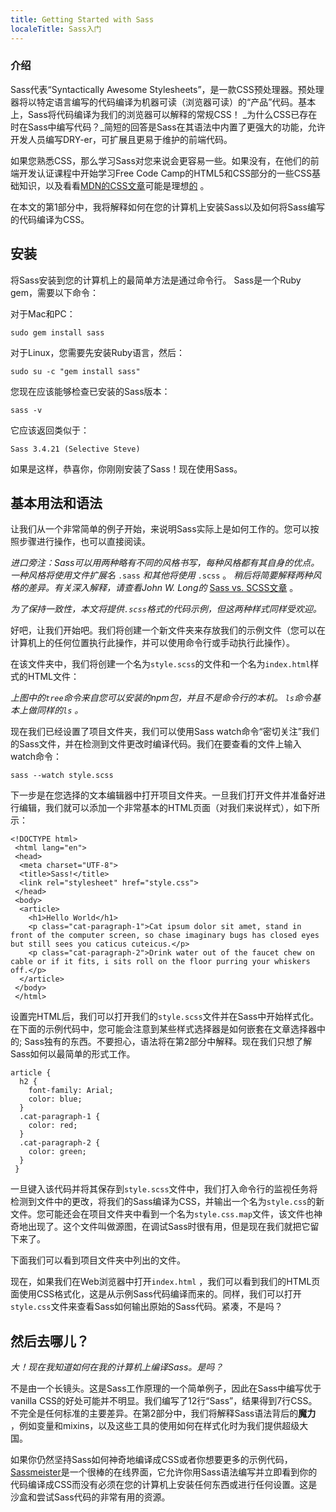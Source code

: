 ```yaml
---
title: Getting Started with Sass
localeTitle: Sass入门
---
```

### 介绍

Sass代表“Syntactically Awesome Stylesheets”，是一款CSS预处理器。预处理器将以特定语言编写的代码编译为机器可读（浏览器可读）的“产品”代码。基本上，Sass将代码编译为我们的浏览器可以解释的常规CSS！ _为什么CSS已存在时在Sass中编写代码？_简短的回答是Sass在其语法中内置了更强大的功能，允许开发人员编写DRY-er，可扩展且更易于维护的前端代码。

如果您熟悉CSS，那么学习Sass对您来说会更容易一些。如果没有，在他们的前端开发认证课程中开始学习Free Code Camp的HTML5和CSS部分的一些CSS基础知识，以及看看[MDN的CSS文章](https://developer.mozilla.org/en-US/docs/Web/CSS)可能是理想[的](https://developer.mozilla.org/en-US/docs/Web/CSS) 。

在本文的第1部分中，我将解释如何在您的计算机上安装Sass以及如何将Sass编写的代码编译为CSS。

## 安装

将Sass安装到您的计算机上的最简单方法是通过命令行。 Sass是一个Ruby gem，需要以下命令：

对于Mac和PC：

`sudo gem install sass`

对于Linux，您需要先安装Ruby语言，然后：

`sudo su -c "gem install sass"`

您现在应该能够检查已安装的Sass版本：

`sass -v`

它应该返回类似于：

`Sass 3.4.21 (Selective Steve)`

如果是这样，恭喜你，你刚刚安装了Sass！现在使用Sass。

## 基本用法和语法

让我们从一个非常简单的例子开始，来说明Sass实际上是如何工作的。您可以按照步骤进行操作，也可以直接阅读。

_进口旁注：Sass可以用两种略有不同的风格书写，每种风格都有其自身的优点。一种风格将使用文件扩展名_ `.sass` _和其他将使用_ `.scss` 。 _稍后将简要解释两种风格的差异。有关深入解释，请查看John W. Long的_ [Sass vs. SCSS文章](http://thesassway.com/editorial/sass-vs-scss-which-syntax-is-better) 。

_为了保持一致性，本文将提供`.scss`格式的代码示例，但这两种样式同样受欢迎。_

好吧，让我们开始吧。我们将创建一个新文件夹来存放我们的示例文件（您可以在计算机上的任何位置执行此操作，并可以使用命令行或手动执行此操作）。

在该文件夹中，我们将创建一个名为`style.scss`的文件和一个名为`index.html`样式的HTML文件：

_上图中的`tree`命令来自您可以安装的npm包，并且不是命令行的本机。 `ls`命令基本上做同样的`ls` 。_

现在我们已经设置了项目文件夹，我们可以使用Sass watch命令“密切关注”我们的Sass文件，并在检测到文件更改时编译代码。我们在要查看的文件上输入watch命令：

`sass --watch style.scss`

下一步是在您选择的文本编辑器中打开项目文件夹。一旦我们打开文件并准备好进行编辑，我们就可以添加一个非常基本的HTML页面（对我们来说样式），如下所示：
```
<!DOCTYPE html> 
 <html lang="en"> 
 <head> 
  <meta charset="UTF-8"> 
  <title>Sass!</title> 
  <link rel="stylesheet" href="style.css"> 
 </head> 
 <body> 
  <article> 
    <h1>Hello World</h1> 
    <p class="cat-paragraph-1">Cat ipsum dolor sit amet, stand in front of the computer screen, so chase imaginary bugs has closed eyes but still sees you caticus cuteicus.</p> 
    <p class="cat-paragraph-2">Drink water out of the faucet chew on cable or if it fits, i sits roll on the floor purring your whiskers off.</p> 
  </article> 
 </body> 
 </html> 
```

设置完HTML后，我们可以打开我们的`style.scss`文件并在Sass中开始样式化。在下面的示例代码中，您可能会注意到某些样式选择器是如何嵌套在文章选择器中的; Sass独有的东西。不要担心，语法将在第2部分中解释。现在我们只想了解Sass如何以最简单的形式工作。
```
article { 
  h2 { 
    font-family: Arial; 
    color: blue; 
  } 
  .cat-paragraph-1 { 
    color: red; 
  } 
  .cat-paragraph-2 { 
    color: green; 
  } 
 } 
```

一旦键入该代码并将其保存到`style.scss`文件中，我们打入命令行的监视任务将检测到文件中的更改，将我们的Sass编译为CSS，并输出一个名为`style.css`的新文件。您可能还会在项目文件夹中看到一个名为`style.css.map`文件，该文件也神奇地出现了。这个文件叫做源图，在调试Sass时很有用，但是现在我们就把它留下来了。

下面我们可以看到项目文件夹中列出的文件。

现在，如果我们在Web浏览器中打开`index.html` ，我们可以看到我们的HTML页面使用CSS格式化，这是从示例Sass代码编译而来的。同样，我们可以打开`style.css`文件来查看Sass如何输出原始的Sass代码。紧凑，不是吗？

## 然后去哪儿？

_大！现在我知道如何在我的计算机上编译Sass。是吗？_

不是由一个长镜头。这是Sass工作原理的一个简单例子，因此在Sass中编写优于vanilla CSS的好处可能并不明显。我们编写了12行“Sass”，结果得到7行CSS。不完全是任何标准的主要差异。在第2部分中，我们将解释Sass语法背后的**魔力** ，例如变量和mixins，以及这些工具的使用如何在样式化时为我们提供超级大国。

如果你仍然坚持Sass如何神奇地编译成CSS或者你想要更多的示例代码， [Sassmeister](http://www.sassmeister.com/)是一个很棒的在线界面，它允许你用Sass语法编写并立即看到你的代码编译成CSS而没有必须在您的计算机上安装任何东西或进行任何设置。这是沙盒和尝试Sass代码的非常有用的资源。